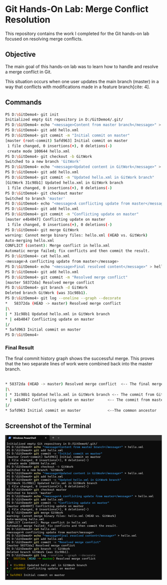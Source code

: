 # Git Hands-On Lab: Merge Conflict Resolution

This repository contains the work I completed for the Git hands-on lab focused on resolving merge conflicts.

## Objective

The main goal of this hands-on lab was to learn how to handle and resolve a merge conflict in Git. 

This situation occurs when one user updates the main branch (master) in a way that conflicts with modifications made in a feature branch[cite: 4].

## Commands 

```bash
PS D:\GitDemo4> git init
Initialized empty Git repository in D:/GitDemo4/.git/
PS D:\GitDemo4> echo "<message>Content from master branch</message>" > hello.xml
PS D:\GitDemo4> git add hello.xml
PS D:\GitDemo4> git commit -m "Initial commit on master"
[master (root-commit) 5afd963] Initial commit on master
 1 file changed, 0 insertions(+), 0 deletions(-)
 create mode 100644 hello.xml
PS D:\GitDemo4> git checkout -b GitWork
Switched to a new branch 'GitWork'
PS D:\GitDemo4> echo "<message>Updated content in GitWork</message>" > hello.xml
PS D:\GitDemo4> git add hello.xml
PS D:\GitDemo4> git commit -m "Updated hello.xml in GitWork branch"
[GitWork 31c98b1] Updated hello.xml in GitWork branch
 1 file changed, 0 insertions(+), 0 deletions(-)
PS D:\GitDemo4> git checkout master
Switched to branch 'master'
PS D:\GitDemo4> echo "<message>A conflicting update from master</message>" > hello.xml
PS D:\GitDemo4> git add hello.xml
PS D:\GitDemo4> git commit -m "Conflicting update on master"
[master e4b4047] Conflicting update on master
 1 file changed, 0 insertions(+), 0 deletions(-)
PS D:\GitDemo4> git merge GitWork
warning: Cannot merge binary files: hello.xml (HEAD vs. GitWork)
Auto-merging hello.xml
CONFLICT (content): Merge conflict in hello.xml
Automatic merge failed; fix conflicts and then commit the result.
PS D:\GitDemo4> cat hello.xml
<message>A conflicting update from master</message>
PS D:\GitDemo4> echo "<message>Final resolved content</message>" > hello.xml
PS D:\GitDemo4> git add hello.xml
PS D:\GitDemo4> git commit -m "Resolved merge conflict"
[master 58372da] Resolved merge conflict
PS D:\GitDemo4> git branch -d GitWork
Deleted branch GitWork (was 31c98b1).
PS D:\GitDemo4> git log --oneline --graph --decorate
*   58372da (HEAD -> master) Resolved merge conflict
|\
| * 31c98b1 Updated hello.xml in GitWork branch
* | e4b4047 Conflicting update on master
|/
* 5afd963 Initial commit on master
PS D:\GitDemo4>
```

### Final Result 

The final commit history graph shows the successful merge. This proves that the two separate lines of work were combined back into the master branch.

```bash

* 58372da (HEAD -> master) Resolved merge conflict  <-- The final merge
|\
| * 31c98b1 Updated hello.xml in GitWork branch <-- The commit from GitWork
* | e4b4047 Conflicting update on master      <-- The commit from master
|/
* 5afd963 Initial commit on master            <--The common ancestor

```

## Screenshot of the Terminal 

![output](https://github.com/SudipSarkar1193/Digital-Nurture-4.0-JavaFSE/blob/main/Week8_Git/4.%20Git-HOL/Screenshot/Terminal_Screenshot.png?raw=true)